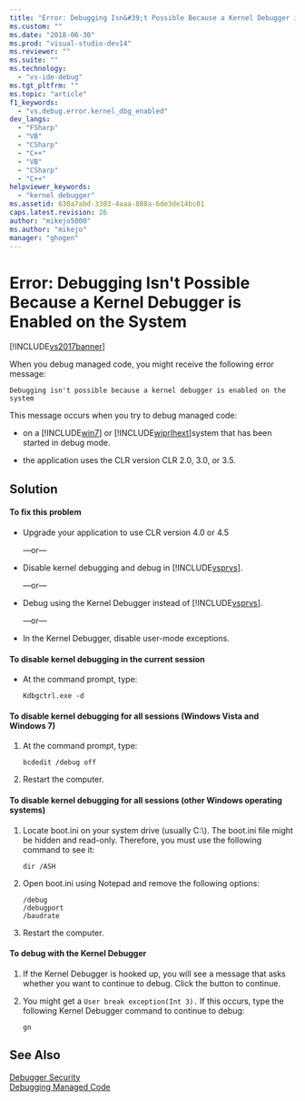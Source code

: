 ```yaml
---
title: "Error: Debugging Isn&#39;t Possible Because a Kernel Debugger is Enabled on the System | Microsoft Docs"
ms.custom: ""
ms.date: "2018-06-30"
ms.prod: "visual-studio-dev14"
ms.reviewer: ""
ms.suite: ""
ms.technology: 
  - "vs-ide-debug"
ms.tgt_pltfrm: ""
ms.topic: "article"
f1_keywords: 
  - "vs.debug.error.kernel_dbg_enabled"
dev_langs: 
  - "FSharp"
  - "VB"
  - "CSharp"
  - "C++"
  - "VB"
  - "CSharp"
  - "C++"
helpviewer_keywords: 
  - "kernel debugger"
ms.assetid: 630a7abd-3303-4aaa-888a-6de3de14bc01
caps.latest.revision: 26
author: "mikejo5000"
ms.author: "mikejo"
manager: "ghogen"
---
```

# Error: Debugging Isn&#39;t Possible Because a Kernel Debugger is Enabled on the System
[!INCLUDE[vs2017banner](../includes/vs2017banner.md)]

When you debug managed code, you might receive the following error message:  
  
```  
Debugging isn't possible because a kernel debugger is enabled on the system  
```  
  
 This message occurs when you try to debug managed code:  
  
-   on a [!INCLUDE[win7](../includes/win7-md.md)] or [!INCLUDE[wiprlhext](../includes/wiprlhext-md.md)]system that has been started in debug mode.  
  
-   the application uses the CLR version CLR 2.0, 3.0, or 3.5.  
  
## Solution  
  
#### To fix this problem  
  
-   Upgrade your application to use CLR version 4.0 or 4.5  
  
     —or—  
  
-   Disable kernel debugging and debug in [!INCLUDE[vsprvs](../includes/vsprvs-md.md)].  
  
     —or—  
  
-   Debug using the Kernel Debugger instead of [!INCLUDE[vsprvs](../includes/vsprvs-md.md)].  
  
     —or—  
  
-   In the Kernel Debugger, disable user-mode exceptions.  
  
#### To disable kernel debugging in the current session  
  
-   At the command prompt, type:  
  
    ```  
    Kdbgctrl.exe -d  
    ```  
  
#### To disable kernel debugging for all sessions (Windows Vista and Windows 7)  
  
1.  At the command prompt, type:  
  
    ```  
    bcdedit /debug off   
    ```  
  
2.  Restart the computer.  
  
#### To disable kernel debugging for all sessions (other Windows operating systems)  
  
1.  Locate boot.ini on your system drive (usually C:\\). The boot.ini file might be hidden and read-only. Therefore, you must use the following command to see it:  
  
    ```  
    dir /ASH  
    ```  
  
2.  Open boot.ini using Notepad and remove the following options:  
  
    ```  
    /debug  
    /debugport  
    /baudrate  
    ```  
  
3.  Restart the computer.  
  
#### To debug with the Kernel Debugger  
  
1.  If the Kernel Debugger is hooked up, you will see a message that asks whether you want to continue to debug. Click the button to continue.  
  
2.  You might get a `User break exception(Int 3).` If this occurs, type the following Kernel Debugger command to continue to debug:  
  
     `gn`  
  
## See Also  
 [Debugger Security](../debugger/debugger-security.md)   
 [Debugging Managed Code](../debugger/debugging-managed-code.md)



